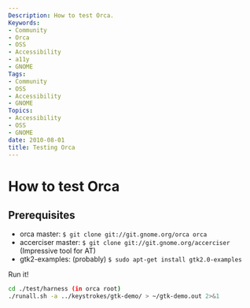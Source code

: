 ```yaml
---
Description: How to test Orca.
Keywords:
- Community
- Orca
- OSS
- Accessibility
- a11y
- GNOME
Tags:
- Community
- OSS
- Accessibility
- GNOME
Topics:
- Accessibility
- OSS
- GNOME
date: 2010-08-01
title: Testing Orca
---
```


# How to test Orca

## Prerequisites

* orca master: `$ git clone git://git.gnome.org/orca orca`
* accerciser master: `$ git clone git://git.gnome.org/accerciser` (Impressive tool for AT)
* gtk2-examples: (probably) `$ sudo apt-get install gtk2.0-examples`

Run it!

```bash
cd ./test/harness (in orca root)
./runall.sh -a ../keystrokes/gtk-demo/ > ~/gtk-demo.out 2>&1
```
